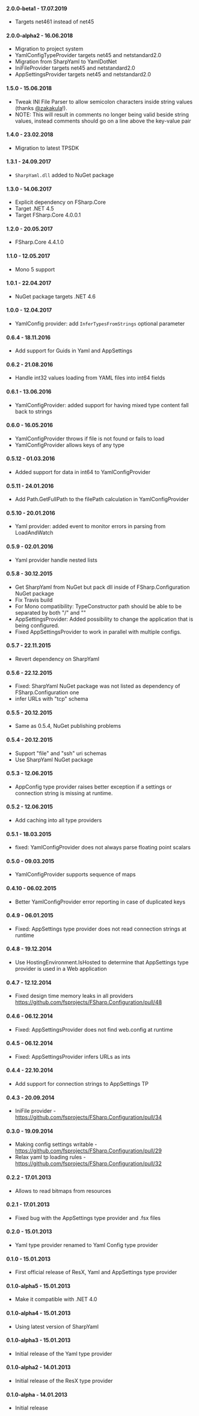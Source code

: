 #### 2.0.0-beta1 - 17.07.2019
* Targets net461 instead of net45

#### 2.0.0-alpha2 - 16.06.2018
* Migration to project system
* YamlConfigTypeProvider targets net45 and netstandard2.0
* Migration from SharpYaml to YamlDotNet
* IniFileProvider targets net45 and netstandard2.0
* AppSettingsProvider targets net45 and netstandard2.0

#### 1.5.0 - 15.06.2018
* Tweak INI File Parser to allow semicolon characters inside string values (thanks [@zakakula](https://github.com/zakaluka)!).
* NOTE: This will result in comments no longer being valid beside string values, instead comments should go on a line above the key-value pair

#### 1.4.0 - 23.02.2018
* Migration to latest TPSDK

#### 1.3.1 - 24.09.2017
* `SharpYaml.dll` added to NuGet package

#### 1.3.0 - 14.06.2017
* Explicit dependency on FSharp.Core
* Target .NET 4.5
* Target FSharp.Core 4.0.0.1

#### 1.2.0 - 20.05.2017
* FSharp.Core 4.4.1.0

#### 1.1.0 - 12.05.2017
* Mono 5 support

#### 1.0.1 - 22.04.2017
* NuGet package targets .NET 4.6

#### 1.0.0 - 12.04.2017
* YamlConfig provider: add `InferTypesFromStrings` optional parameter

#### 0.6.4 - 18.11.2016
* Add support for Guids in Yaml and AppSettings

#### 0.6.2 - 21.08.2016
* Handle int32 values loading from YAML files into int64 fields

#### 0.6.1 - 13.06.2016
* YamlConfigProvider: added support for having mixed type content fall back to strings

#### 0.6.0 - 16.05.2016
* YamlConfigProvider throws if file is not found or fails to load
* YamlConfigProvider allows keys of any type

#### 0.5.12 - 01.03.2016
* Added support for data in int64 to YamlConfigProvider

#### 0.5.11 - 24.01.2016
* Add Path.GetFullPath to the filePath calculation in YamlConfigProvider

#### 0.5.10 - 20.01.2016
* Yaml provider: added event to monitor errors in parsing from LoadAndWatch

#### 0.5.9 - 02.01.2016
* Yaml provider handle nested lists

#### 0.5.8 - 30.12.2015
* Get SharpYaml from NuGet but pack dll inside of FSharp.Configuration NuGet package
* Fix Travis build
* For Mono compatibility: TypeConstructor path should be able to be separated by both "/" and "\"
* AppSettingsProvider: Added possibility to change the application that is being configured.
* Fixed AppSettingsProvider to work in parallel with multiple configs.

#### 0.5.7 - 22.11.2015
* Revert dependency on SharpYaml

#### 0.5.6 - 22.12.2015
* Fixed: SharpYaml NuGet package was not listed as dependency of FSharp.Configuration one
* infer URLs with "tcp" schema

#### 0.5.5 - 20.12.2015
* Same as 0.5.4, NuGet publishing problems

#### 0.5.4 - 20.12.2015
* Support "file" and "ssh" uri schemas
* Use SharpYaml NuGet package

#### 0.5.3 - 12.06.2015
* AppConfig type provider raises better exception if a settings or connection string is missing at runtime.

#### 0.5.2 - 12.06.2015
* Add caching into all type providers

#### 0.5.1 - 18.03.2015
* fixed: YamlConfigProvider does not always parse floating point scalars

#### 0.5.0 - 09.03.2015
* YamlConfigProvider supports sequence of maps

#### 0.4.10 - 06.02.2015
* Better YamlConfigProvider error reporting in case of duplicated keys

#### 0.4.9 - 06.01.2015
* Fixed: AppSettings type provider does not read connection strings at runtime

#### 0.4.8 - 19.12.2014
* Use HostingEnvironment.IsHosted to determine that AppSettings type provider is used in a Web application

#### 0.4.7 - 12.12.2014
* Fixed design time memory leaks in all providers https://github.com/fsprojects/FSharp.Configuration/pull/48

#### 0.4.6 - 06.12.2014
* Fixed: AppSettingsProvider does not find web.config at runtime

#### 0.4.5 - 06.12.2014
* Fixed: AppSettingsProvider infers URLs as ints

#### 0.4.4 - 22.10.2014
* Add support for connection strings to AppSettings TP

#### 0.4.3 - 20.09.2014
* IniFile provider - https://github.com/fsprojects/FSharp.Configuration/pull/34

#### 0.3.0 - 19.09.2014
* Making config settings writable -https://github.com/fsprojects/FSharp.Configuration/pull/29
* Relax yaml tp loading rules - https://github.com/fsprojects/FSharp.Configuration/pull/32

#### 0.2.2 - 17.01.2013
* Allows to read bitmaps from resources

#### 0.2.1 - 17.01.2013
* Fixed bug with the AppSettings type provider and .fsx files

#### 0.2.0 - 15.01.2013
* Yaml type provider renamed to Yaml Config type provider

#### 0.1.0 - 15.01.2013
* First official release of ResX, Yaml and AppSettings type provider

#### 0.1.0-alpha5 - 15.01.2013
* Make it compatible with .NET 4.0

#### 0.1.0-alpha4 - 15.01.2013
* Using latest version of SharpYaml

#### 0.1.0-alpha3 - 15.01.2013
* Initial release of the Yaml type provider

#### 0.1.0-alpha2 - 14.01.2013
* Initial release of the ResX type provider

#### 0.1.0-alpha - 14.01.2013
* Initial release
